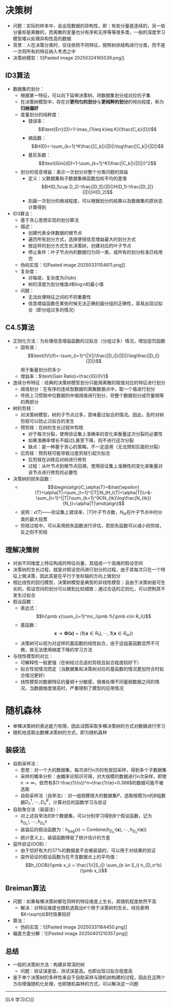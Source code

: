 # 决策树
- 问题：实际的样本中，会出现数据的异构性，即：有些分量是连续的，另一些分量却是离散的，而离散的变量也分有序和无序等等很多类，一般的深度学习模型难以处理异构性高的数据
- 背景：人在决策分类时，往往依照不同特征，按照树状结构进行分类，而不是一次将所有的特征纳入考虑之中
- 决策树模型：![[Pasted image 20250324165539.png]]
## ID3算法
- 数据集的划分：
	- 根据某一特征，可以向下延伸决策树，将数据集划分成对应的子集
	- 在决策树模型中，存在对**更均匀的划分**与**更纯粹的划分**的倾向程度，称为**归纳偏好**
	- 度量划分的纯粹度：
		- 错误率：$$\text{Err}(D)=1-\max_{1\leq k\leq K}(\frac{C_k}{D})$$
		- 熵函数：$$H(D)=-\sum_{k=1}^K\frac{|C_k|}{|D|}\log\frac{|C_k|}{|D|}$$
		- 基尼系数：$$\text{Gini}(D)=1-\sum_{k=1}^K(\frac{|C_k|}{|D|})^2$$
	- 划分的信息增益：表示一次划分对整个分类问题的效益
		- 定义：父数据集和子数据集熵函数加权平均的差值$$H(D_1\cup D_2)-\frac{|D_1|}{|D|}H(D_1)-\frac{|D_2|}{|D|}H(D_2)$$
		- 刻画一次划分的熵减程度，可以根据划分的结果以及数据集的原状态计算得到
- ID3算法：
	- 基于贪心思想实现的划分算法
	- 描述：
		- 创建代表全体数据的根节点
		- 遍历所有划分方式，选择使得信息增益最大的划分方式
		- 按这样的划分方式生长决策树，创建对应的叶子节点
		- 停止条件：叶子节点内的数据归为同一类，或所有的划分标准已经用完
	- 伪码实现：![[Pasted image 20250331154611.png]]
	- 复杂度：
		- 对每层，复杂度为$O(dn)$
		- 树的深度为划分维度$d$和$\log n$的最小值
	- 问题：
		- 无法处理特征之间的不同重要性
		- 信息增益函数在某些时候无法正确刻画分组的正确性，容易出现过拟合（即分组过多的情况）
## C4.5算法
- 正则化方法：为处理信息增益函数的过拟合（分组过多）情况，增加惩罚函数
	- 固有值：$$\text{IV}(f)=-\sum_{i=1}^{|V|}\frac{|D_i|}{|D|}\log\frac{|D_i|}{|D|}$$用于衡量划分的多少
	- 增益率：$\text{Gain Ratio}=\frac{IG}{IV}$
- 连续分布特征：经典的决策树模型划分只能用离散的取值对应的特征进行划分
	- 阈值划分：在有序的连续型数据的离散数据点中，取一个值进行划分
	- 传统上习惯取中位数据的中值阈值进行划分，将整个数据划分成尽量相等的两部分
- 树的剪枝：
	- 对决策树模型，树的子节点过多，意味着过拟合的情况。因此，及时对树剪枝可以防止过拟合的发生
	- 预剪枝：在树的生长过程中剪枝
		- 对于每次分裂，使用验证集上准确率的变化来衡量这次分裂的必要性
		- 如果准确率增长不超过L甚至下降，则不进行这次分裂
		- 缺点：是一种基于贪心的策略，不一定适用（无法预知后面的分裂）
	- 后剪枝：预剪枝可能导致过度剪枝引起欠拟合
		- 后剪枝在训练后对树进行修剪
		- 过程：从叶节点到根节点回溯，使用验证集上准确性的变化来衡量对该节点进行修剪的必要性
- 决策树的损失函数：
	- $$\begin{align}C_\alpha(T)=&\hat{\epsilon}(T)+\alpha|T|=\sum_{t=1}^{|T|}N_tH_t(T)+\alpha|T|\\=&-\sum_{t=1}^{|T|}\sum_{k=1}^{K}N_{tk}\log\frac{N_{tk}}{N_t}+\alpha|T|\end{align}$$
	- 说明：$\hat{\epsilon}(T)$——验证集上错误率，$|T|$叶子节点数，$N_{tk}$在叶子节点中的分类的最大投票
	- 剪枝过程中，可以采用损失函数进行评估，若损失函数可以减小则剪枝，反之则不剪枝
## 理解决策树
- 对由不同维度上特征构成的特征向量，其组成一个高维的假设空间
- 决策树的生长过程，就是对假设空间进行划分的过程，由于其每次只在一个特征上做决策，因此其是在平行于坐标轴的方向上做划分
- 相比线性的回归模型，决策树模型是典型的非线性模型；且由于决策树是可生长的，假设空间的划分可以做到比较细致；通过合适的正则化，可以控制其不发生过拟合
- 假设函数：
	- 表达式：$$h(\pmb x)\sum_{i=1}^mc_i\pmb 1\{\pmb x\in R_i\}$$
	- 基函数：$$\pmb x\rightarrow \pmb{\Phi(x)} =(\pmb1\{\pmb x\in R_1\},\cdots,\pmb1\{\pmb x\in R_m\})$$
	- 决策树可以视为对这样的基函数的线性拟合，由于这组基函数显然不可微，故无法使用梯度下降的学习方法
- 与线性模型的对比：
	- 可解释性一般更强（在树经过合适的剪枝且拟合程度较好下）
	- 拟合性视情况而定（当数据集和决策树对应的基函数的情况更加符合时拟合情况更好）
	- 线性模型对数据特征的量纲十分敏感，很难处理不同量纲数据之间的情况，当数据维度很高时，严重限制了模型的应用情况
# 随机森林
- 单棵决策树的表达能力有限，因此试图采取多棵决策树的方式对数据进行学习
- 随机地选取出数棵决策树的方式，即为随机森林
## 装袋法
- 自助采样法：
	- 思想：对一个大的数据集，每次进行n次的有放回采样，得到多个子数据集
	- 采样的概率分析：由概率论知识可得，对大规模的数据进行$n$次采样，即使$n\rightarrow \infty$，依然有$(1-\frac{1}{n})^n=\frac{1}{e}=0.368$的数据可能不被选取
	- 自助采样法（自举法）：对一组规模很大的数据集$P$，选取规模为$n$的$B$组数据$D_n^1,\cdots,D_n^B$，计算对应的函数学习与验证
- 自助聚合法（装袋法）：
	- 对上述自举法的B个数据集，可以分别学习得到B个假设函数，记为$h_{D_n^1},\cdots,h_{D_n^B}$
	- 装袋后的假设函数为：$h_{\text{bag}}(x)=\text{Combine}(h_{D_n^1}(\pmb x),\cdots,h_{D_n^B}(\pmb x))$
	- 统计意义上，装袋函数降低了统计估计的方差
- 袋外验证(OOB)：
	- 由于恰好有大约37%的数据是不会被装袋的，可以用于对结果的验证
	- 袋外验证的假设函数为在不含数据点上的平均值：$$h_{OOB}(\pmb x_i) = \frac{1}{|S_i|} \sum_{b \in S_i} h_{D_n^b}(\pmb x_i)$$
## Breiman算法
- 问题：如果每棵决策树都在同样的特征维度上生长，其随机程度依然不高
	- 解决：对特征维度也随机选取出$K$个用于决策树的生长，经验表明$K=\sqrt{d}$时效果较好
- 算法：
	- 伪码实现：![[Pasted image 20250331164450.png]]
- 偏差方差分解：![[Pasted image 20250401210357.png]]
## 总结
- 一般的决策树方法：构建非常深的树
	- 问题：验证误差低，测试误差高。也即出现过拟合程度高
- 鉴于单个决策树的多样性来自于自助采样与随机树构建的过程，因此在这两个方向增强随机化处理，也即随机森林的方式，可以解决这一问题
---
[[L6 学习(C)]]